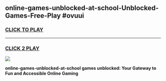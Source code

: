 
## online-games-unblocked-at-school-Unblocked-Games-Free-Play #ovuui
<h3>
<a href="https://us.freeplayer.one?title=online-games-unblocked-at-school&ref=9M">CLICK TO PLAY</a></h3>
<hr>

<h3>
<a href="https://us.freeplayer.one?title=online-games-unblocked-at-school&ref=9M">CLICK 2 PLAY</a>
  
</h3>

<a href="https://us.freeplayer.one?title=online-games-unblocked-at-school&ref=9M"><img src="https://clearcache.store/games.png"></a>


**online-games-unblocked-at-school games unblocked: Your Gateway to Fun and Accessible Online Gaming**
